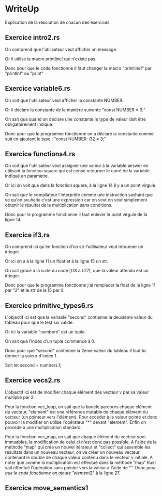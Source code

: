# WriteUp

Explication de la résolution de chacun des exercices

## Exercice intro2.rs
On comprend que l'utilisateur veut afficher un message.

Or il utilise la macro printline! qui n'existe pas.

Donc pour que le code fonctionne il faut changer la macro "printline!" par "println!" ou "print"

## Exercice variable6.rs

On voit que l'utilisateur veut afficher la constante  NUMBER.

Or il déclare la constante de la manière suivante "const NUMBER = 3;"

On sait que quand on déclare une constante le type de valeur doit être obligatoirement indiqué.

Donc pour que le programme fonctionne on a déclaré la constante comme suit en ajoutant le type : "const NUMBER: i32 = 3;"

## Exercice functions4.rs

On voit que l'utilisateur veut assigner une valeur à  la variable answer en utilisant la fonction square qui est censé retourner le carré de la variable indiqué en paramètre.

Or ici on voit que dans la fonction square, à la ligne 14 il y a un point virgule.

On sait que le compilateur l'interprète comme une instruction sachant que se qu'on souhaite c'est une expression car on veut on veut simplement obtenir le résultat de la multiplication sans conditions.

Donc pour le programme fonctionne il faut enlever le point virgule de la ligne 14.

## Exercice if3.rs

On comprend ici qu'en fonction d'un str l'utilisateur veut retourner un integer.

Or ici on a à la ligne 11 un float et à la ligne 15 un str.

On sait grace à la suite du code (l.18 à l.27), que la valeur attendu est un integer.

Donc pour que le programme fonctionne j'ai remplacer la float de la ligne 11 par "2" et  le str de la 15 par 0.

## Exercice primitive_types6.rs

L'objectif ici est que la variable "second" contienne la deuxième valeur du tableau pour que le test soi valide.

Or ici la variable "numbers" est un tuple.

On sait que l'index d'un tuple commence à 0.

Donc pour que "second" contienne la 2eme valeur du tableau il faut lui donner la valeur d'index 1.

Soit let second = numbers.1;

## Exercice vecs2.rs
L'objectif ici est de modifier chaque élément des vecteur v par sa valeur multiplié par 2.

Pour la fonction vec_loop, on sait que la boucle parcours chaque élément du vecteur, "element" est une référence mutable de chaque élément du vecteur (un pointeur vers l'élément). Pour accéder à la valeur pointé et donc pouvoir la modifier on utilise l'opérateur "*" devant "element".
Enfin on procède a une multiplication standard.

Pour la fonction vec_map, on sait que chaque élément du vecteur sont immuables, la modification de celui ci n'est donc pas possible.
A l'aide de la méthode "map" qui crée un nouvel itérateur et "collect" qui assemble les résultats dans un nouveau vecteur, on va créer un nouveau vecteur contenant le double de chaque valeur contenu dans le vecteur v initiale.
A noter que comme la multiplication est effectué dans la méthode "map" Rust sait effectué l'opération sans pointer vers la valeur à l'aide de "*".
Donc pour que le code fonctionne on ajoute "element*2" à la ligne 27. 

## Exercice move_semantics1

